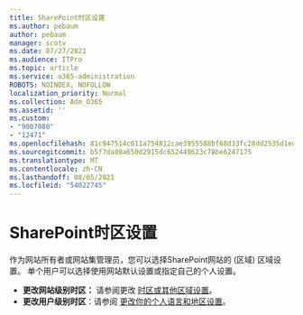 ```yaml
---
title: SharePoint时区设置
ms.author: pebaum
author: pebaum
manager: scotv
ms.date: 07/27/2021
ms.audience: ITPro
ms.topic: article
ms.service: o365-administration
ROBOTS: NOINDEX, NOFOLLOW
localization_priority: Normal
ms.collection: Adm_O365
ms.assetid: ''
ms.custom:
- "9007080"
- "12471"
ms.openlocfilehash: 81c947514c011a754812cae3955588bf68d33fc28dd2535d1ed3d180cb89a08a
ms.sourcegitcommit: b5f7da89a650d2915dc652449623c78be6247175
ms.translationtype: MT
ms.contentlocale: zh-CN
ms.lasthandoff: 08/05/2021
ms.locfileid: "54022745"
---
```

# <a name="sharepoint-time-zone-settings"></a>SharePoint时区设置

作为网站所有者或网站集管理员，您可以选择SharePoint网站的 (区域) 区域设置。 单个用户可以选择使用网站默认设置或指定自己的个人设置。 

- **更改网站级别时区：** 请参阅更改 [时区或其他区域设置](https://support.microsoft.com/office/change-regional-settings-for-a-site-e9e189c7-16e3-45d3-a090-770be6e83c1a)。 
- **更改用户级别时区**：请参阅 [更改你的个人语言和地区设置](https://support.microsoft.com/office/change-your-personal-language-and-region-settings-caa1fccc-bcdb-42f3-9e5b-45957647ffd7)。 

